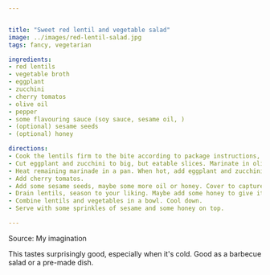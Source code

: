 ```yaml
---


title: "Sweet red lentil and vegetable salad"
image: ../images/red-lentil-salad.jpg
tags: fancy, vegetarian

ingredients:
- red lentils
- vegetable broth
- eggplant
- zucchini
- cherry tomatos
- olive oil
- pepper
- some flavouring sauce (soy sauce, sesame oil, )
- (optional) sesame seeds
- (optional) honey

directions:
- Cook the lentils firm to the bite according to package instructions, don't forget to add vegetable broth to the water.
- Cut eggplant and zucchini to big, but eatable slices. Marinate in olive oil, pepper and the flavouring sauce.
- Heat remaining marinade in a pan. When hot, add eggplant and zucchini and fry until golden brown.
- Add cherry tomatos.
- Add some sesame seeds, maybe some more oil or honey. Cover to capture heat.
- Drain lentils, season to your liking. Maybe add some honey to give it a sweet taste.
- Combine lentils and vegetables in a bowl. Cool down.
- Serve with some sprinkles of sesame and some honey on top.

---
```


Source: My imagination

This tastes surprisingly good, especially when it's cold.
Good as a barbecue salad or a pre-made dish.